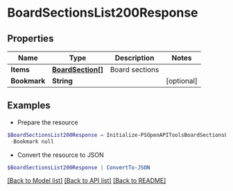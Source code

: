 # BoardSectionsList200Response
## Properties

Name | Type | Description | Notes
------------ | ------------- | ------------- | -------------
**Items** | [**BoardSection[]**](BoardSection.md) | Board sections | 
**Bookmark** | **String** |  | [optional] 

## Examples

- Prepare the resource
```powershell
$BoardSectionsList200Response = Initialize-PSOpenAPIToolsBoardSectionsList200Response  -Items null `
 -Bookmark null
```

- Convert the resource to JSON
```powershell
$BoardSectionsList200Response | ConvertTo-JSON
```

[[Back to Model list]](../README.md#documentation-for-models) [[Back to API list]](../README.md#documentation-for-api-endpoints) [[Back to README]](../README.md)

